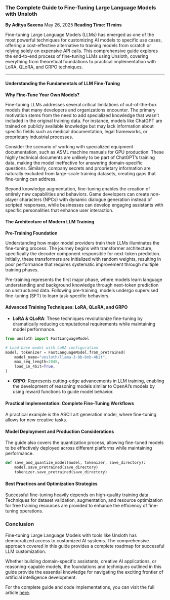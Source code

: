 ### The Complete Guide to Fine-Tuning Large Language Models with Unsloth

**By Aditya Saxena**
May 26, 2025
**Reading Time: 11 mins**

Fine-tuning Large Language Models (LLMs) has emerged as one of the most powerful techniques for customizing AI models to specific use cases, offering a cost-effective alternative to training models from scratch or relying solely on expensive API calls. This comprehensive guide explores the end-to-end process of fine-tuning LLMs using Unsloth, covering everything from theoretical foundations to practical implementation with LoRA, QLoRA, and GRPO techniques.

---

#### Understanding the Fundamentals of LLM Fine-Tuning

**Why Fine-Tune Your Own Models?**

Fine-tuning LLMs addresses several critical limitations of out-of-the-box models that many developers and organizations encounter. The primary motivation stems from the need to add specialized knowledge that wasn’t included in the original training data. For instance, models like ChatGPT are trained on publicly available knowledge but may lack information about specific fields such as medical documentation, legal frameworks, or proprietary industrial processes.

Consider the scenario of working with specialized equipment documentation, such as ASML machine manuals for GPU production. These highly technical documents are unlikely to be part of ChatGPT’s training data, making the model ineffective for answering domain-specific questions. Similarly, company secrets and proprietary information are naturally excluded from large-scale training datasets, creating gaps that fine-tuning can address.

Beyond knowledge augmentation, fine-tuning enables the creation of entirely new capabilities and behaviors. Game developers can create non-player characters (NPCs) with dynamic dialogue generation instead of scripted responses, while businesses can develop engaging assistants with specific personalities that enhance user interaction.

#### The Architecture of Modern LLM Training

**Pre-Training Foundation**

Understanding how major model providers train their LLMs illuminates the fine-tuning process. The journey begins with transformer architecture, specifically the decoder component responsible for next-token prediction. Initially, these transformers are initialized with random weights, resulting in poor performance that requires systematic improvement through multiple training phases.

Pre-training represents the first major phase, where models learn language understanding and background knowledge through next-token prediction on unstructured data. Following pre-training, models undergo supervised fine-tuning (SFT) to learn task-specific behaviors.

#### Advanced Training Techniques: LoRA, QLoRA, and GRPO

- **LoRA & QLoRA**: These techniques revolutionize fine-tuning by dramatically reducing computational requirements while maintaining model performance.

```python
from unsloth import FastLanguageModel

# Load base model with LoRA configuration
model, tokenizer = FastLanguageModel.from_pretrained(
    model_name="unsloth/llama-3-8b-bnb-4bit",
    max_seq_length=2048,
    load_in_4bit=True,
)
```

- **GRPO**: Represents cutting-edge advancements in LLM training, enabling the development of reasoning models similar to OpenAI’s models by using reward functions to guide model behavior.

#### Practical Implementation: Complete Fine-Tuning Workflows

A practical example is the ASCII art generation model, where fine-tuning allows for new creative tasks.

#### Model Deployment and Production Considerations

The guide also covers the quantization process, allowing fine-tuned models to be effectively deployed across different platforms while maintaining performance.

```python
def save_and_quantize_model(model, tokenizer, save_directory):
    model.save_pretrained(save_directory)
    tokenizer.save_pretrained(save_directory)
```

#### Best Practices and Optimization Strategies

Successful fine-tuning heavily depends on high-quality training data. Techniques for dataset validation, augmentation, and resource optimization for free training resources are provided to enhance the efficiency of fine-tuning operations.

### Conclusion

Fine-tuning Large Language Models with tools like Unsloth has democratized access to customized AI systems. The comprehensive approach covered in this guide provides a complete roadmap for successful LLM customization.

Whether building domain-specific assistants, creative AI applications, or reasoning-capable models, the foundations and techniques outlined in this guide provide the essential knowledge for navigating the exciting frontier of artificial intelligence development.

For the complete guide and code implementations, you can visit the full article [here](https://medium.com/@jedi.anakintano/the-complete-guide-to-fine-tuning-large-language-models-with-unsloth-from-theory-to-production-4a47e93816e5).